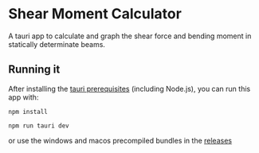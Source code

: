 # Shear Moment Calculator

A tauri app to calculate and graph the shear force and bending moment in statically determinate beams.

## Running it

After installing the [tauri prerequisites](https://tauri.app/start/prerequisites/) (including Node.js), you can run this app with:

```npm install``` 

```npm run tauri dev```

or use the windows and macos precompiled bundles in the [releases](https://github.com/naoufaliennadi/shearmoment_calculator/releases/tag/release)
